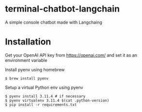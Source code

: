 # terminal-chatbot-langchain
A simple console chatbot made with Langchaing

# Installation
Get your OpenAI API key from https://openai.com/ and set it as an environment variable

Install pyenv using homebrew
```shell
$ brew install pyenv
```

Setup a virtual Python env using pyenv
```shell
$ pyenv install 3.11.4 # if necessary
$ pyenv virtualenv 3.11.4 $(cat .python-version)
$ pip install -r requirements.txt
```
